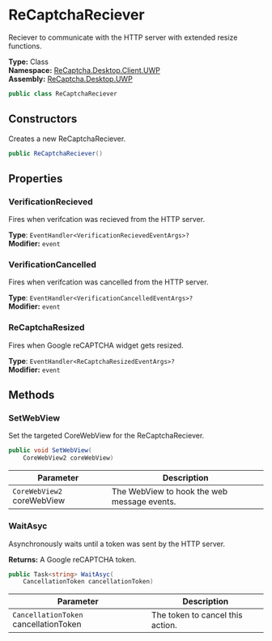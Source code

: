 # ReCaptchaReciever
Reciever to communicate with the HTTP server with extended resize functions.

**Type:** Class
<br />
**Namespace:** [ReCaptcha.Desktop.Client.UWP](/ReCaptcha.Desktop/reference/recaptcha.desktop.uwp/client/)
<br />
**Assembly:** [ReCaptcha.Desktop.UWP](/ReCaptcha.Desktop/reference/recaptcha.desktop.uwp/)

```cs
public class ReCaptchaReciever
```


## Constructors
Creates a new ReCaptchaReciever.
```cs
public ReCaptchaReciever()
```


## Properties

### VerificationRecieved
Fires when verifcation was recieved from the HTTP server.

**Type**: `EventHandler<VerificationRecievedEventArgs>?`
<br />
**Modifier:** `event`

### VerificationCancelled
Fires when verifcation was cancelled from the HTTP server.

**Type**: `EventHandler<VerificationCancelledEventArgs>?`
<br />
**Modifier:** `event`

### ReCaptchaResized
Fires when Google reCAPTCHA widget gets resized.

**Type**: `EventHandler<ReCaptchaResizedEventArgs>?`
<br />
**Modifier:** `event`


## Methods

### SetWebView
Set the targeted CoreWebView for the ReCaptchaReciever.
```cs
public void SetWebView(
    CoreWebView2 coreWebView)
```
| Parameter                                                | Description                           |
|----------------------------------------------------------|---------------------------------------|
| `CoreWebView2` coreWebView                | The WebView to hook the web message events.      |


### WaitAsyc
Asynchronously waits until a token was sent by the HTTP server.

**Returns:** A Google reCAPTCHA token.
```cs
public Task<string> WaitAsyc(
    CancellationToken cancellationToken)
```
| Parameter                                                | Description                           |
|----------------------------------------------------------|---------------------------------------|
| `CancellationToken` cancellationToken                | The token to cancel this action.      |
